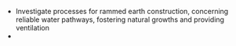 - Investigate processes for rammed earth construction, concerning reliable water pathways, fostering natural growths and providing ventilation
- 
